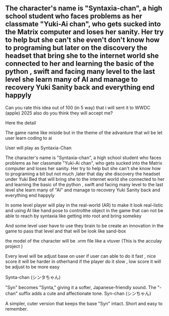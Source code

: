 ## The character's name is "Syntaxia-chan", a high school student who faces problems as her classmate "Yuki-Ai chan", who gets sucked into the Matrix computer and loses her sanity. Her try to help but she can't she even't don't know how to programing but later on the discovery the headset that bring she to the internet world she connected to her and learning the basic of the python , swift  and facing many level to the last level she learn many of AI and manage to recovery Yuki Sanity back and everything end happyly


Can you rate this idea out of 100 (in 5 way) that i will sent it to WWDC (apple) 2025 also do you think they will accept me?

Here the detail

The game name like miside but in the theme of the advanture that wil be let user learn coding to ai 

User will play  as Syntaxia-Chan

The character's name is "Syntaxia-chan", a high school student who faces problems as her classmate "Yuki-Ai chan", who gets sucked into the Matrix computer and loses her sanity. Her try to help but she can't she know how to programing a bit but not much ,later that day she discovery the headset under Yuki Bed that will bring she to the internet world she connected to her and learning the basic of the python , swift  and facing many level to the last level she learn many of "AI" and manage to recovery Yuki Sanity back and everything end happyly

In some level player will play in the real-world (AR) to make it look real-listic and using AI like hand pose to controlthe object in the game that can not be able to reach by syntaxia like getting into root and bring somekey 

And some level user have to use they brain to be create an innovation in the game to pass that level and that will be look like sand-box

the model of the character will be .vrm file like a vtuver (This is the acculay project )

Every level will be adjust base on user if user can able to do it fast , nice score it will be harder in otherhand if the  player do it slow , low score it will be adjust to be more easy


Synta-chan (シンタちゃん)

"Syn" becomes "Synta," giving it a softer, Japanese-friendly sound.
The "-chan" suffix adds a cute and affectionate tone.
Syn-chan (シンちゃん)

A simpler, cuter version that keeps the base "Syn" intact.
Short and easy to remember.
